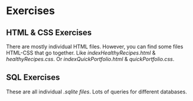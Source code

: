 # Exercises

## HTML & CSS Exercises
There are mostly individual HTML files. However, you can find some files HTML-CSS that go together. Like *indexHealthyRecipes.html* & *healthyRecipes.css*. Or *indexQuickPortfolio.html* & *quickPortfolio.css*.

## SQL Exercises
These are all individual *.sqlite files*. Lots of queries for different databases.